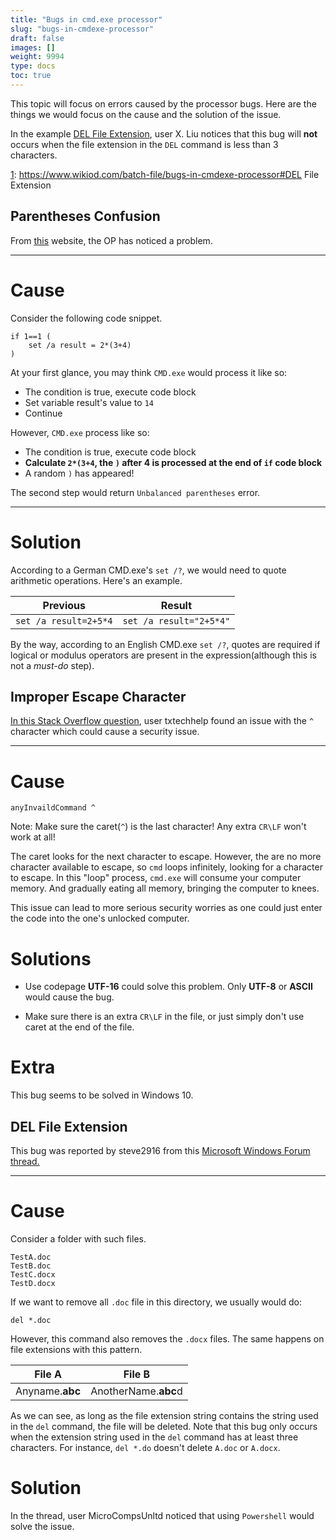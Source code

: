 ```yaml
---
title: "Bugs in cmd.exe processor"
slug: "bugs-in-cmdexe-processor"
draft: false
images: []
weight: 9994
type: docs
toc: true
---
```


This topic will focus on errors caused by the processor bugs. Here are the things we would focus on the cause and the solution of the issue.


In the example [DEL File Extension][1], user X. Liu notices that this bug will **not** occurs when the file extension in the `DEL` command is less than 3 characters.


  [1]: https://www.wikiod.com/batch-file/bugs-in-cmdexe-processor#DEL File Extension

## Parentheses Confusion
From [this][1] website, the OP has noticed a problem.

---

# Cause

 Consider the following code snippet.

    if 1==1 (
        set /a result = 2*(3+4)
    )

At your first glance, you may think `CMD.exe` would process it like so:

 - The condition is true, execute code block
 - Set variable result's value to `14`
 - Continue
 
However, `CMD.exe` process like so:

 - The condition is true, execute code block
 - **Calculate `2*(3+4`, the `)` after 4 is processed at the end of `if` code block**
 - A random `)` has appeared!

The second step would return `Unbalanced parentheses` error.

---

# Solution

According to a German CMD.exe's `set /?`, we would need to quote arithmetic operations. Here's an example.

| Previous | Result |
| ----     | -----  | 
|`set /a result=2+5*4`|`set /a result="2+5*4"`


By the way, according to an English CMD.exe `set /?`, quotes are required if logical or modulus operators are present in the expression(although this is not a *must-do* step).



  [1]: https://www.pcreview.co.uk/threads/bug-in-cmd-exe-parentheses-confused.2916962/

## Improper Escape Character
[In this Stack Overflow question][1], user txtechhelp found an issue with the `^` character which could cause a security issue.

---

# Cause

    anyInvaildCommand ^

Note: Make sure the caret(`^`) is the last character! Any extra `CR\LF` won't work at all!

The caret looks for the next character to escape. However, the are no more character available to escape, so `cmd` loops infinitely, looking for a character to escape. In this "loop" process, `cmd.exe` will consume your computer memory. And gradually eating all memory, bringing the computer to knees.

This issue can lead to more serious security worries as one could just enter the code into the one's unlocked computer.

# Solutions

- Use codepage **UTF-16** could solve this problem. Only **UTF-8** or **ASCII** would cause the bug.

- Make sure there is an extra `CR\LF` in the file, or just simply don't use caret at the end of the file.

# Extra

This bug seems to be solved in Windows 10.

  [1]: https://stackoverflow.com/questions/23284131/cmd-exe-parsing-bug-leads-to-other-exploits

## DEL File Extension
This bug was reported by steve2916 from this [Microsoft Windows Forum thread.][1]

---

# Cause

Consider a folder with such files.
 
    TestA.doc
    TestB.doc
    TestC.docx
    TestD.docx

If we want to remove all `.doc` file in this directory, we usually would do:

    del *.doc

However, this command also removes the `.docx` files. The same happens on file extensions with this pattern.

    
| File A | File B |
| ------ | ------ |
| Anyname.**abc**   | AnotherName.**abc**d   |

As we can see, as long as the file extension string contains the string used in the `del` command, the file will be deleted. Note that this bug only occurs when the extension string used in the `del` command has at least three characters. For instance, `del *.do` doesn't delete `A.doc` or `A.docx`.

# Solution

In the thread, user MicroCompsUnltd noticed that using `Powershell` would solve the issue.

     


  [1]: https://answers.microsoft.com/en-us/windows/forum/windows8_1-performance/bug-report-serious-del-command-from-command-prompt/511a6883-87c1-47a0-9f6f-3b32f12927db

